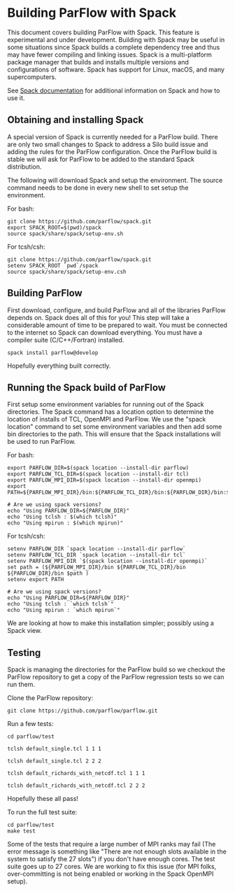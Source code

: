 # Building ParFlow with Spack

This document covers building ParFlow with Spack.  This feature is
experimental and under development.  Building with Spack may be useful
in some situations since Spack builds a complete dependency tree and
thus may have fewer compiling and linking issues.  Spack is a
multi-platform package manager that builds and installs multiple
versions and configurations of software. Spack has support for Linux,
macOS, and many supercomputers.

See [Spack documentation](https://spack.io) for additional information
on Spack and how to use it.

## Obtaining and installing Spack

A special version of Spack is currently needed for a ParFlow build.
There are only two small changes to Spack to address a Silo build
issue and adding the rules for the ParFlow configuration.  Once the
ParFlow build is stable we will ask for ParFlow to be added to the
standard Spack distribution.

The following will download Spack and setup the environment.  The
source command needs to be done in every new shell to set setup the
environment.

For bash:

```shell
git clone https://github.com/parflow/spack.git
export SPACK_ROOT=$(pwd)/spack
source spack/share/spack/setup-env.sh
```

For tcsh/csh:

```shell
git clone https://github.com/parflow/spack.git
setenv SPACK_ROOT `pwd`/spack
source spack/share/spack/setup-env.csh
```

## Building ParFlow

First download, configure, and build ParFlow and all of the libraries
ParFlow depends on.  Spack does all of this for you!  This step will
take a considerable amount of time to be prepared to wait.  You must
be connected to the internet so Spack can download everything.  You
must have a compiler suite (C/C++/Fortran) installed.

```shell
spack install parflow@develop
```

Hopefully everything built correctly.

## Running the Spack build of ParFlow 

First setup some environment variables for running out of the Spack
directories.  The Spack command has a location option to determine the
location of installs of TCL, OpenMPI and ParFlow.  We use the "spack
location" command to set some environment variables and then add some
bin directories to the path.  This will ensure that the Spack
installations will be used to run ParFlow.

For bash:

```shell
export PARFLOW_DIR=$(spack location --install-dir parflow)
export PARFLOW_TCL_DIR=$(spack location --install-dir tcl)
export PARFLOW_MPI_DIR=$(spack location --install-dir openmpi)
export PATH=${PARFLOW_MPI_DIR}/bin:${PARFLOW_TCL_DIR}/bin:${PARFLOW_DIR}/bin:$PATH

# Are we using spack versions?
echo "Using PARFLOW_DIR=${PARFLOW_DIR}"
echo "Using tclsh : $(which tclsh)"
echo "Using mpirun : $(which mpirun)"
```

For tcsh/csh:

```shell
setenv PARFLOW_DIR `spack location --install-dir parflow`
setenv PARFLOW_TCL_DIR `spack location --install-dir tcl`
setenv PARFLOW_MPI_DIR `$(spack location --install-dir openmpi)`
set path = (${PARFLOW_MPI_DIR}/bin ${PARFLOW_TCL_DIR}/bin ${PARFLOW_DIR}/bin $path )
setenv export PATH 

# Are we using spack versions?
echo "Using PARFLOW_DIR=${PARFLOW_DIR}"
echo "Using tclsh : `which tclsh`"
echo "Using mpirun : `which mpirun`"
```

We are looking at how to make this installation simpler; possibly using a Spack view.

## Testing 

Spack is managing the directories for the ParFlow build so we checkout
the ParFlow repository to get a copy of the ParFlow regression tests
so we can run them.

Clone the ParFlow repository:

```shell
git clone https://github.com/parflow/parflow.git
```

Run a few tests:

```shell
cd parflow/test

tclsh default_single.tcl 1 1 1

tclsh default_single.tcl 2 2 2

tclsh default_richards_with_netcdf.tcl 1 1 1

tclsh default_richards_with_netcdf.tcl 2 2 2
```

Hopefully these all pass!

To run the full test suite:

```shell
cd parflow/test
make test
```

Some of the tests that require a large number of MPI ranks may fail
(The error message is something like "There are not enough slots
available in the system to satisfy the 27 slots") if you don't have
enough cores.  The test suite goes up to 27 cores.  We are working to
fix this issue (for MPI folks, over-committing is not being enabled or
working in the Spack OpenMPI setup).
